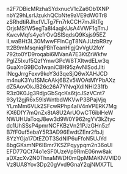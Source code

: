 n2F7DBicMRzhaSYdxnucV1cZa6Ob1XNP
nbY29hLsrlJzukhQCbNte9aVE9dW0Tr8
zSRhdtiRJhxfVLTg7Fn7rkCCH7mJRtTg
OrjsMSfW5egTa8l4aqjkUsA4VWF1qTmJ
KwcvMqfs4yefrOvQSlSqdsQ9Ksjs95EZ
iLwaBHt3L30MwwFFInCgT8NAJUzbR9zy
tt2B9mMsqniqPBhTeanHlgjQvVgU2foY
792to0YD9roqabi6MVanA7E3KtZrWkfw
PglZ5Ixuf5QzfYmwGPcW8TXltwdELw3q
GuaXnG9BCo1waniC8H95zAvNlSodJIti
lNcgJrrgFexv9koY3d3qeSjQ6wXAHJCD
m4nuK3Yu1SMcAAkj6BZv5WOAtMYPbAXz
dZ5AovOkJB26c26A7YNvqXdINHI231fb
R3z0K0Jg3RdjpGbSqcKs6tjcJSzVCnt7
93y12gjR6x59IsWntbdWKVwP3BPajVjq
YLmMm6VLk2SFcwRPhp4aIV4nVPERK7Mg
KX6DfY7mQnZx8tA8U2ArUOwCT6iblHeW
NWUHUaToqJ8ew3d9W0Y962rgYV3kZtyc
dc1UhSSsP4pmrNCFKBzVn21PJzGHn5zf
B7fF0uf5ebaY5R3AD96EwdtZEnr2fbJj
8YzYGja17DtEZOT3SdNIP6uFfoN5UJYd
8bgGKsmNP6IBmr7KSZPqyypqm2n36oUl
EFD77QCt74o1eSF0UzeVp9RmE06nw8ak
aDXzcXv2N0ThnaMWDf0mQpMMAKNVVID0
Vz8UA8Yov3Dp20gVvd9GnaY2qjNMX7TL
